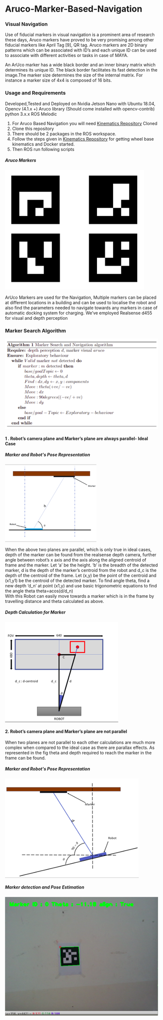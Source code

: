 # Aruco-Marker-Based-Navigation

###  Visual Navigation

Use of fiducial markers in visual navigation is a prominent area of research these days, Aruco markers have proved to be very promising among other fiducial markers like April Tag [9], QR tag. Aruco markers are 2D binary patterns which can be associated with ID’s and each unique ID can be used to associate with different activities or tasks in case of MAYA. 

An ArUco marker has a wide black border and an inner binary matrix which determines its  unique ID. The black border facilitates its fast detection in the image.The marker size determines the size of the internal matrix. For instance a marker size of 4x4 is composed of 16 bits.


###  Usage and Requirements
Developed,Tested and Deployed on Nvidia Jetson Nano with Ubuntu 18.04, 
Opencv (4.1.x +)
Aruco library (Should come installed with opencv-contrib)
python 3.x.x
ROS Melodic

1. For Aruco Based Navigation you will need [Kinematics Repository](https://github.com/MAYA-1-0/KInematics_And_Odometry) Cloned
2. Clone this repository
3. There should be 2 packages in the ROS workspace.
4. Follow the steps given in [Kinematics Repository](https://github.com/MAYA-1-0/KInematics_And_Odometry) for getting wheel base kinematics and Docker started.
5. Then ROS run following scripts



#####     Aruco Markers
![image](https://github.com/MAYA-1-0/Aruco-Marker-Based-Navigation/blob/main/images/Screenshot%20from%202022-02-22%2022-21-32.png)

ArUco Markers are used for the Navigation, Multiple markers can be placed at different locations in a building and can be used to localise the robot and also find the parameters needed to navigate towards any markers in case of automatic docking system for charging. We’ve employed Realsense d455 for visual and depth perception

### Marker Search Algorithm
![img](https://github.com/MAYA-1-0/Aruco-Marker-Based-Navigation/blob/main/images/Screenshot%20from%202022-02-22%2023-20-04.png)

#### 1 . Robot’s camera plane and Marker’s plane are always parallel- Ideal Case

#####  Marker and Robot's Pose Representation
![img](https://github.com/MAYA-1-0/Aruco-Marker-Based-Navigation/blob/main/images/Screenshot%20from%202022-02-22%2022-50-32.png)


When the above two planes are parallel, which is only true in ideal cases, depth of the marker can be found from the realsense depth camera, further angle between robot’s x axis and the axis along the aligned centroid of frame and the marker. Let ‘a’ be the height. ‘b’ is the breadth of the detected marker, d is the depth of the marker’s centroid from the robot and d_c is the depth of the centroid of the frame. 
Let (x,y) be the point of the centroid and (x1,y1) be the centroid of the detected marker.
To find angle theta, find a new depth ‘d_n’ at point (x1,y) and use basic trigonometric equations to find the angle theta 
theta=acos(d/d_n)							
With this Robot can easily move towards a marker which is in the frame by travelling distance and theta calculated as above.

##### Depth Calculation for Marker
![img](https://github.com/MAYA-1-0/Aruco-Marker-Based-Navigation/blob/main/images/Screenshot%20from%202022-02-22%2022-53-43.png)


#### 2. Robot’s camera plane and  Marker’s plane are not parallel

When two planes are not parallel to each other calculations are much more complex when compared to the ideal case as there are parallax effects. As represented in the fig theta and depth required to reach the marker in the frame can be found.

#####  Marker and Robot's Pose Representation
![img](https://github.com/MAYA-1-0/Aruco-Marker-Based-Navigation/blob/main/images/Screenshot%20from%202022-02-22%2023-16-52.png)


##### Marker detection and Pose Estimation
![img](https://github.com/MAYA-1-0/Aruco-Marker-Based-Navigation/blob/main/images/Screenshot%20from%202022-02-22%2023-25-16.png)


